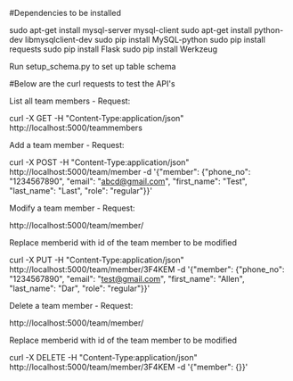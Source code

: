 #Dependencies to be installed

sudo apt-get install mysql-server mysql-client
sudo apt-get install python-dev libmysqlclient-dev
sudo pip install MySQL-python
sudo pip install requests
sudo pip install Flask
sudo pip install Werkzeug

Run setup_schema.py to set up table schema

#Below are the curl requests to test the API's

List all team members - Request:

curl -X GET -H "Content-Type:application/json" http://localhost:5000/teammembers

Add a team member - Request:

curl -X POST -H "Content-Type:application/json" http://localhost:5000/team/member -d '{"member": {"phone_no": "1234567890", "email": "abcd@gmail.com", "first_name": "Test", "last_name": "Last", "role": "regular"}}'

Modify a team member - Request:

http://localhost:5000/team/member/<memberid>

Replace memberid with id of the team member to be modified

curl -X PUT -H "Content-Type:application/json" http://localhost:5000/team/member/3F4KEM -d '{"member": {"phone_no": "1234567890", "email": "test@gmail.com", "first_name": "Allen", "last_name": "Dar", "role": "regular"}}'

Delete a team member - Request:

http://localhost:5000/team/member/<memberid>

Replace memberid with id of the team member to be modified

curl -X DELETE -H "Content-Type:application/json" http://localhost:5000/team/member/3F4KEM -d '{"member": {}}'